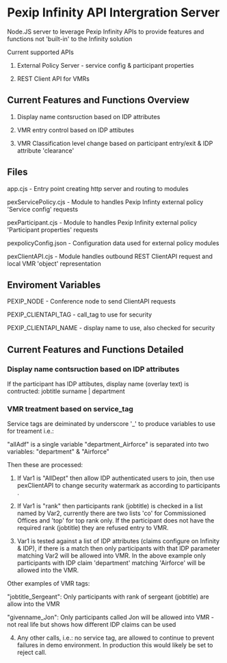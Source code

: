 # Pexip Infinity API Intergration Server

Node.JS server to leverage Pexip Infinity APIs to provide features and functions not 'built-in' to the Infinity solution

Current supported APIs

1. External Policy Server - service config & participant properties

2. REST Client API for VMRs

## Current Features and Functions Overview

1. Display name contsruction based on IDP attributes

1. VMR entry control based on IDP attibutes

2. VMR Classification level change based on participant entry/exit & IDP attribute 'clearance'

## Files
app.cjs - Entry point creating http server and routing to modules

pexServicePolicy.cjs - Module to handles Pexip Infinty external policy 'Service config' requests

pexParticipant.cjs - Module to handles Pexip Infinity external policy 'Participant properties' requests

pexpolicyConfig.json - Configuration data used for external policy modules

pexClientAPI.cjs - Module handles outbound REST ClientAPI request and local VMR 'object' representation

## Enviroment Variables
PEXIP_NODE - Conference node to send ClientAPI requests

PEXIP_CLIENTAPI_TAG - call_tag to use for security

PEXIP_CLIENTAPI_NAME - display name to use, also checked for security

## Current Features and Functions Detailed

### Display name contsruction based on IDP attributes
If the participant has IDP attibutes, display name (overlay text) is contructed: jobtitle surname | department

### VMR treatment based on service_tag
Service tags are deiminated by underscore '_' to produce variables to use for treament i.e.:

"allAdf" is a single variable 
"department_Airforce" is separated into two variables: "department" & "Airforce"

Then these are processed:

1. If Var1 is "AllDept" then allow IDP authenticated users to join, then use pexClientAPI to change security watermark as according to participants .

2. If Var1 is "rank" then participants rank (jobtitle) is checked in a list named by Var2, currently there are two lists 'co' for Commissioned Offices and 'top' for top rank only. If the participant does not have the required rank (jobtitle) they are refused entry to VMR.

3. Var1 is tested against a list of IDP attributes (claims configure on Infinity & IDP), if there is a match then only participants with that IDP parameter matching Var2 will be allowed into VMR. In the above example only participants with IDP claim 'department' matching 'Airforce' will be allowed into the VMR.

Other examples of VMR tags:

"jobtitle_Sergeant": Only participants with rank of sergeant (jobtitle) are allow into the VMR

"givenname_Jon": Only participants called Jon will be allowed into VMR - not real life but shows how different IDP claims can be used

4. Any other calls, i.e.: no service tag, are allowed to continue to prevent failures in demo environment. In production this would likely be set to reject call.
